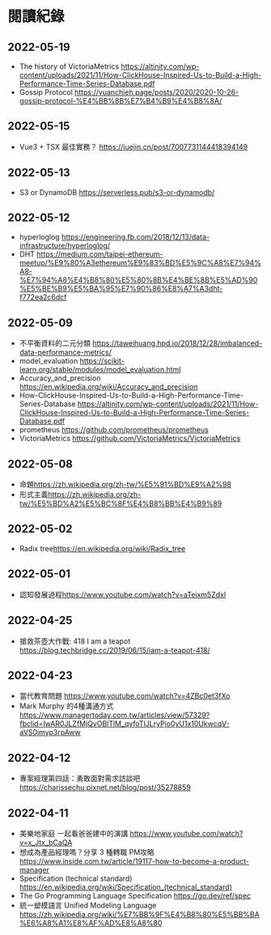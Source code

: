# 閱讀紀錄

## 2022-05-19
- The history of VictoriaMetrics <https://altinity.com/wp-content/uploads/2021/11/How-ClickHouse-Inspired-Us-to-Build-a-High-Performance-Time-Series-Database.pdf>
- Gossip Protocol <https://yuanchieh.page/posts/2020/2020-10-26-gossip-protocol-%E4%BB%8B%E7%B4%B9%E4%B8%8A/>

## 2022-05-15
- Vue3 + TSX 最佳實務？ <https://juejin.cn/post/7007731144418394149>

## 2022-05-13
- S3 or DynamoDB <https://serverless.pub/s3-or-dynamodb/>

## 2022-05-12
- hyperloglog <https://engineering.fb.com/2018/12/13/data-infrastructure/hyperloglog/>
- DHT <https://medium.com/taipei-ethereum-meetup/%E9%80%A3ethereum%E9%83%BD%E5%9C%A8%E7%94%A8-%E7%94%A8%E4%B8%80%E5%80%8B%E4%BE%8B%E5%AD%90%E5%BE%B9%E5%BA%95%E7%90%86%E8%A7%A3dht-f772ea2c6dcf>

## 2022-05-09
- 不平衡資料的二元分類 <https://taweihuang.hpd.io/2018/12/28/imbalanced-data-performance-metrics/>
- model_evaluation <https://scikit-learn.org/stable/modules/model_evaluation.html>
- Accuracy_and_precision <https://en.wikipedia.org/wiki/Accuracy_and_precision>
- How-ClickHouse-Inspired-Us-to-Build-a-High-Performance-Time-Series-Database <https://altinity.com/wp-content/uploads/2021/11/How-ClickHouse-Inspired-Us-to-Build-a-High-Performance-Time-Series-Database.pdf>
- prometheus <https://github.com/prometheus/prometheus>
- VictoriaMetrics <https://github.com/VictoriaMetrics/VictoriaMetrics>

## 2022-05-08
- 命題<https://zh.wikipedia.org/zh-tw/%E5%91%BD%E9%A2%98>
- 形式主義<https://zh.wikipedia.org/zh-tw/%E5%BD%A2%E5%BC%8F%E4%B8%BB%E4%B9%89>

## 2022-05-02
- Radix tree<https://en.wikipedia.org/wiki/Radix_tree>
## 2022-05-01
- 認知發展過程<https://www.youtube.com/watch?v=aTeixm5ZdxI>

## 2022-04-25
 - 搶救茶壺大作戰: 418 I am a teapot <https://blog.techbridge.cc/2019/06/15/iam-a-teapot-418/>
## 2022-04-23
- 當代教育問題 <https://www.youtube.com/watch?v=4ZBc0et3fXo>
- Mark Murphy 的4種溝通方式 <https://www.managertoday.com.tw/articles/view/57329?fbclid=IwAR0JLZfMjQvOBlTlM_qyfoTlJLryPjo0yU1x10UkwcqV-aVS0jmyp3rpAww>
## 2022-04-12
- 專案經理第四話：勇敢面對需求訪談吧 <https://charissechu.pixnet.net/blog/post/35278859>
## 2022-04-11
- 美樂地家庭 一起看爸爸建中的演講 <https://www.youtube.com/watch?v=x_Jtx_bCaQA>
- 想成為產品經理嗎？分享 3 種轉職 PM攻略 <https://www.inside.com.tw/article/19117-how-to-become-a-product-manager>
- Specification (technical standard) <https://en.wikipedia.org/wiki/Specification_(technical_standard)>
- The Go Programming Language Specification <https://go.dev/ref/spec>
- 統一塑模語言 Unified Modeling Language <https://zh.wikipedia.org/wiki/%E7%BB%9F%E4%B8%80%E5%BB%BA%E6%A8%A1%E8%AF%AD%E8%A8%80>

